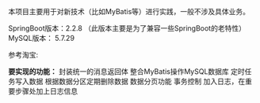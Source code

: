 本项目主要用于对新技术（比如MyBatis等）进行实践，一般不涉及具体业务。


SpringBoot版本：2.2.8
（此版本主要是为了兼容一些SpringBoot的老特性）
MySQL版本： 5.7.29





参考淘宝:

**要实现的功能：**
封装统一的消息返回体
整合MyBatis操作MySQL数据库
定时任务写入数据
根据数据分区定期删除数据
数据分页功能
事务控制
加入日志，在重要步骤处加上日志信息